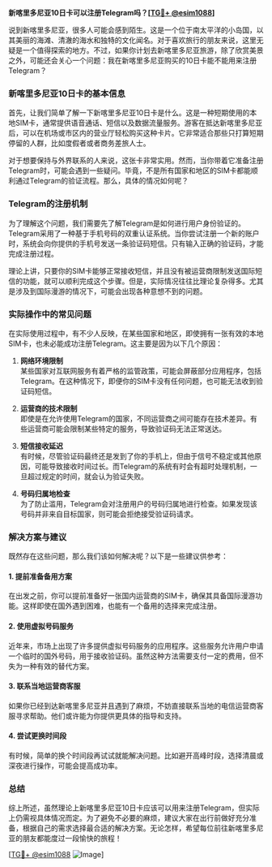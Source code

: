 **新喀里多尼亚10日卡可以注册Telegram吗？[[TG💪+ @esim1088](https://t.me/s/esim1088)]**

说到新喀里多尼亚，很多人可能会感到陌生。这是一个位于南太平洋的小岛国，以其美丽的海滩、清澈的海水和独特的文化闻名。对于喜欢旅行的朋友来说，这里无疑是一个值得探索的地方。不过，如果你计划去新喀里多尼亚旅游，除了欣赏美景之外，可能还会关心一个问题：我在新喀里多尼亚购买的10日卡能不能用来注册Telegram？

### 新喀里多尼亚10日卡的基本信息

首先，让我们简单了解一下新喀里多尼亚10日卡是什么。这是一种短期使用的本地SIM卡，通常提供语音通话、短信以及数据流量服务。游客在抵达新喀里多尼亚后，可以在机场或市区内的营业厅轻松购买这种卡片。它非常适合那些只打算短期停留的人群，比如度假者或者商务差旅人士。

对于想要保持与外界联系的人来说，这张卡非常实用。然而，当你带着它准备注册Telegram时，可能会遇到一些疑问。毕竟，不是所有国家和地区的SIM卡都能顺利通过Telegram的验证流程。那么，具体的情况如何呢？

### Telegram的注册机制

为了理解这个问题，我们需要先了解Telegram是如何进行用户身份验证的。Telegram采用了一种基于手机号码的双重认证系统。当你尝试注册一个新的账户时，系统会向你提供的手机号发送一条验证码短信。只有输入正确的验证码，才能完成注册过程。

理论上讲，只要你的SIM卡能够正常接收短信，并且没有被运营商限制发送国际短信的功能，就可以顺利完成这个步骤。但是，实际情况往往比理论复杂得多。尤其是涉及到国际漫游的情况下，可能会出现各种意想不到的问题。

### 实际操作中的常见问题

在实际使用过程中，有不少人反映，在某些国家和地区，即使拥有一张有效的本地SIM卡，也未必能成功注册Telegram。这主要是因为以下几个原因：

1. **网络环境限制**  
   某些国家对互联网服务有着严格的监管政策，可能会屏蔽部分应用程序，包括Telegram。在这种情况下，即便你的SIM卡没有任何问题，也可能无法收到验证码短信。

2. **运营商的技术限制**  
 即使是在允许使用Telegram的国家，不同运营商之间可能存在技术差异。有些运营商可能会限制某些特定的服务，导致验证码无法正常送达。

3. **短信接收延迟**  
 有时候，尽管验证码最终还是发到了你的手机上，但由于信号不稳定或其他原因，可能导致接收时间过长。而Telegram的系统有时会有超时处理机制，一旦超过规定的时间，就会认为验证失败。

4. **号码归属地检查**  
 为了防止滥用，Telegram会对注册用户的号码归属地进行检查。如果发现该号码并非来自目标国家，则可能会拒绝接受验证码请求。

### 解决方案与建议

既然存在这些问题，那么我们该如何解决呢？以下是一些建议供参考：

#### 1. 提前准备备用方案
在出发之前，你可以提前准备好一张国内运营商的SIM卡，确保其具备国际漫游功能。这样即使在国外遇到困难，也能有一个备用的选择来完成注册。

#### 2. 使用虚拟号码服务
近年来，市场上出现了许多提供虚拟号码服务的应用程序。这些服务允许用户申请一个临时的国外号码，用于接收验证码。虽然这种方法需要支付一定的费用，但不失为一种有效的替代方案。

#### 3. 联系当地运营商客服
如果你已经到达新喀里多尼亚并且遇到了麻烦，不妨直接联系当地的电信运营商客服寻求帮助。他们或许能为你提供更具体的指导和支持。

#### 4. 尝试更换时间段
有时候，简单的换个时间段再试试就能解决问题。比如避开高峰时段，选择清晨或深夜进行操作，可能会提高成功率。

### 总结

综上所述，虽然理论上新喀里多尼亚10日卡应该可以用来注册Telegram，但实际上仍需视具体情况而定。为了避免不必要的麻烦，建议大家在出行前做好充分准备，根据自己的需求选择最合适的解决方案。无论怎样，希望每位前往新喀里多尼亚的朋友都能度过一段愉快的旅程！

[[TG💪+ @esim1088](https://t.me/s/esim1088) ![Image](https://i.postimg.cc/4NQfJmqS/Snipaste-2025-05-13-00-14-12.png)]